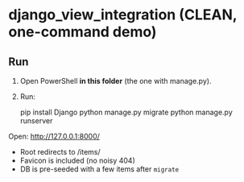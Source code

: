 # django_view_integration (CLEAN, one-command demo)

## Run
1) Open PowerShell **in this folder** (the one with manage.py).
2) Run:

   pip install Django
   python manage.py migrate
   python manage.py runserver

Open: http://127.0.0.1:8000/
- Root redirects to /items/
- Favicon is included (no noisy 404)
- DB is pre-seeded with a few items after `migrate`
